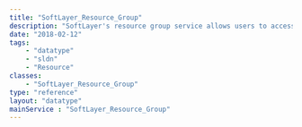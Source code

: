 ```yaml
---
title: "SoftLayer_Resource_Group"
description: "SoftLayer's resource group service allows users to access a broad overview of the resource group and its members "
date: "2018-02-12"
tags:
    - "datatype"
    - "sldn"
    - "Resource"
classes:
    - "SoftLayer_Resource_Group"
type: "reference"
layout: "datatype"
mainService : "SoftLayer_Resource_Group"
---
```

